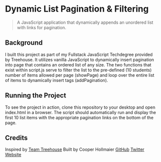 # Dynamic List Pagination & Filtering
> A JavaScript application that dynamically appends an unordered list with links for pagination.

## Background
I built this project as part of my Fullstack JavaScript Techdegree provided by Treehouse. It utilizes vanilla JavaScript to dynamically insert pagination into page that contains an ordered list of any size. The two functions that exist within script.js serve to filter the list to the pre-defined (10 students) number of items allowed per page (showPage) and loop over the entire list of items to dynamically insert <a> tags (addPagination).
  
## Running the Project
To see the project in action, clone this repository to your desktop and open index.html in a browser. The script should automatically run and display the first 10 list items with the appropriate pagination links on the bottom of the page.

## Credits

Inspired by [Team Treehouse](https://teamtreehouse.com/)
Built by Cooper Hollmaier 
[GitHub](https://github.com/chollma) 
[Twitter](https://twitter.com/cooperhollmaier) 
[Website](https://cooperhollmaier.com)
